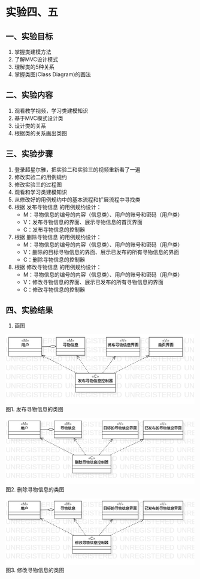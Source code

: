 # 实验四、五

## 一、实验目标

1. 掌握类建模方法
2. 了解MVC设计模式
3. 理解类的5种关系
4. 掌握类图(Class Diagram)的画法

## 二、实验内容

1. 观看教学视频，学习类建模知识
2. 基于MVC模式设计类
3. 设计类的关系
4. 根据类的关系画出类图

## 三、实验步骤

1. 登录超星尔雅，把实验二和实验三的视频重新看了一遍
2. 修改实验二的用例规约
3. 修改实验三的过程图
4. 观看和学习类建模知识
5. 从修改好的用例规约中的基本流程和扩展流程中寻找类
3. 根据 发布寻物信息 的用例规约设计：
	- M：寻物信息的编号的内容（信息类）、用户的账号和密码（用户类）
	- V：发布寻物信息的界面、展示寻物信息的首页界面
	- C：发布寻物信息的控制器
4. 根据 删除寻物信息 的用例规约设计：
	- M：寻物信息的编号的内容（信息类）、用户的账号和密码（用户类）
	- V：删除的目标寻物信息的界面、展示已发布的所有寻物信息的界面
	- C：删除寻物信息的控制器
5. 根据 修改寻物信息 的用例规约设计：
	- M：寻物信息的编号的内容（信息类）、用户的账号和密码（用户类）
	- V：修改寻物信息的界面、展示已发布的所有寻物信息的界面
	- C：修改寻物信息的控制器

## 四、实验结果
1. 画图  

![发布寻物信息的类图](./ClassDiagram1.jpg)  
图1. 发布寻物信息的类图  
  
![删除寻物信息的类图](./ClassDiagram2.jpg)  
图2. 删除寻物信息的类图  
  
![修改寻物信息的类图](./ClassDiagram3.jpg)  
图3. 修改寻物信息的类图
